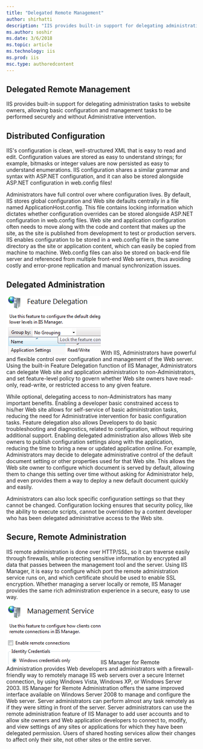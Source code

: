 ```yaml
---
title: "Delegated Remote Management"
author: shirhatti
description: "IIS provides built-in support for delegating administration tasks to website owners, allowing basic configuration and management tasks to be performed securely and without Administrative intervention."
ms.author: soshir
ms.date: 3/6/2018
ms.topic: article
ms.technology: iis
ms.prod: iis
msc.type: authoredcontent
---
```

Delegated Remote Management
---------------------------

IIS provides built-in support for delegating administration tasks to website owners, allowing basic configuration and management tasks to be performed securely and without Administrative intervention.

## Distributed Configuration

IIS's configuration is clean, well-structured XML that is easy to read and edit. Configuration values are stored as easy to understand strings; for example, bitmasks or integer values are now persisted as easy to understand enumerations. IIS configuration shares a similar grammar and syntax with ASP.NET configuration, and it can also be stored alongside ASP.NET configuration in web.config files!

Administrators have full control over where configuration lives. By default, IIS stores global configuration and Web site defaults centrally in a file named ApplicationHost.config. This file contains locking information which dictates whether configuration overrides can be stored alongside ASP.NET configuration in web.config files. Web site and application configuration often needs to move along with the code and content that makes up the site, as the site is published from development to test or production servers. IIS enables configuration to be stored in a web.config file in the same directory as the site or application content, which can easily be copied from machine to machine. Web.config files can also be stored on back-end file server and referenced from multiple front-end Web servers, thus avoiding costly and error-prone replication and manual synchronization issues.

## Delegated Administration

![Delegated Remote Managment](delegated-remote-management/_static/delegatedremotemanagement1-small.png)With IIS, Administrators have powerful and flexible control over configuration and management of the Web server. Using the built-in Feature Delegation function of IIS Manager, Administrators can delegate Web site and application administration to non-Administrators, and set feature-level policy to govern whether Web site owners have read-only, read-write, or restricted access to any given feature.

While optional, delegating access to non-Administrators has many important benefits. Enabling a developer basic constrained access to his/her Web site allows for self-service of basic administration tasks, reducing the need for Administrative intervention for basic configuration tasks. Feature delegation also allows Developers to do basic troubleshooting and diagnostics, related to configuration, without requiring additional support. Enabling delegated administration also allows Web site owners to publish configuration settings along with the application, reducing the time to bring a new or updated application online. For example, Administrators may decide to delegate administrative control of the default document setting or other properties used for that Web site. This allows the Web site owner to configure which document is served by default, allowing them to change this setting over time without asking for Administrator help, and even provides them a way to deploy a new default document quickly and easily.

Administrators can also lock specific configuration settings so that they cannot be changed. Configuration locking ensures that security policy, like the ability to execute scripts, cannot be overridden by a content developer who has been delegated administrative access to the Web site.

## Secure, Remote Administration

IIS remote administration is done over HTTP/SSL, so it can traverse easily through firewalls, while protecting sensitive information by encrypted all data that passes between the management tool and the server. Using IIS Manager, it is easy to configure which port the remote administration service runs on, and which certificate should be used to enable SSL encryption. Whether managing a server locally or remote, IIS Manager provides the same rich administration experience in a secure, easy to use way.

![Delegated Remote Managment](delegated-remote-management/_static/delegatedremotemanagement2-small.png)IIS Manager for Remote Administration provides Web developers and administrators with a firewall-friendly way to remotely manage IIS web servers over a secure Internet connection, by using Windows Vista, Windows XP, or Windows Server 2003. IIS Manager for Remote Administration offers the same improved interface available on Windows Server 2008 to manage and configure the Web server. Server administrators can perform almost any task remotely as if they were sitting in front of the server. Server administrators can use the remote administration feature of IIS Manager to add user accounts and to allow site owners and Web application developers to connect to, modify, and view settings of any sites or applications for which they have been delegated permission. Users of shared hosting services allow their changes to affect only their site, not other sites or the entire server.